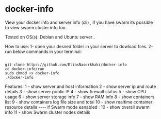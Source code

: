 # docker-info
View your docker info and server info (cli) , if you have swarm its possible to view swarm cluster info too.

Tested on OS(s): Debian and Ubuntu server .

How to use:
1- open your desired folder in your server to dowload files.
2- run below commands in your terminal:
```shell

git clone https://github.com/EliasNaserkhaki/docker-info
cd docker-info/run
sudo chmod +x docker-info
./docker-info

```

Features:
1 - show server and host information
2 - show server ip and route details
3 - show server public IP
4 - show firewall status
5 - show CPU usage
6 - show server storage info
7 - show RAM info
8 - show containers list
9 - show containers log file size and total
10 - show realtime container resource details
---- if Swarm mode eanabled : 
10 - show overall swarm  info
11 - show Swarm cluster nodes details

